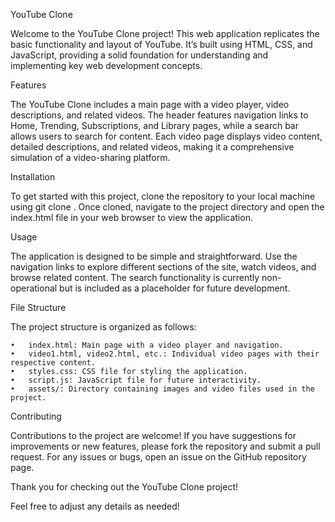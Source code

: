 YouTube Clone

Welcome to the YouTube Clone project! This web application replicates the basic functionality and layout of YouTube. It’s built using HTML, CSS, and JavaScript, providing a solid foundation for understanding and implementing key web development concepts.

Features

The YouTube Clone includes a main page with a video player, video descriptions, and related videos. The header features navigation links to Home, Trending, Subscriptions, and Library pages, while a search bar allows users to search for content. Each video page displays video content, detailed descriptions, and related videos, making it a comprehensive simulation of a video-sharing platform.

Installation

To get started with this project, clone the repository to your local machine using git clone <repository-url>. Once cloned, navigate to the project directory and open the index.html file in your web browser to view the application.

Usage

The application is designed to be simple and straightforward. Use the navigation links to explore different sections of the site, watch videos, and browse related content. The search functionality is currently non-operational but is included as a placeholder for future development.

File Structure

The project structure is organized as follows:

	•	index.html: Main page with a video player and navigation.
	•	video1.html, video2.html, etc.: Individual video pages with their respective content.
	•	styles.css: CSS file for styling the application.
	•	script.js: JavaScript file for future interactivity.
	•	assets/: Directory containing images and video files used in the project.

Contributing

Contributions to the project are welcome! If you have suggestions for improvements or new features, please fork the repository and submit a pull request. For any issues or bugs, open an issue on the GitHub repository page.

Thank you for checking out the YouTube Clone project!

Feel free to adjust any details as needed!

